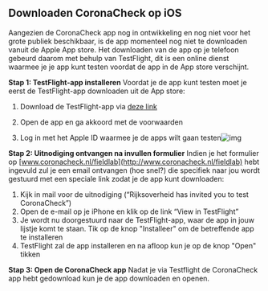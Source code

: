 ## Downloaden CoronaCheck op iOS

Aangezien de CoronaCheck app nog in ontwikkeling en nog niet voor het grote publiek beschikbaar, is de app momenteel nog niet te downloaden vanuit de Apple App store. Het downloaden van de app op je telefoon gebeurd daarom met behulp van TestFlight, dit is een online dienst waarmee je je app kunt testen voordat de app in de App store verschijnt.

**Stap 1: TestFlight-app installeren** 
Voordat je de app kunt testen moet je eerst de TestFlight-app downloaden uit de App store:

1. Download de TestFlight-app via [deze link](https://www.iculture.nl/app/899247664/8)

2. Open de app en ga akkoord met de voorwaarden

3. Log in met het Apple ID waarmee je de apps wilt gaan testen![img](https://lh5.googleusercontent.com/gMXgIh5tRiUQaZI7fNeoZHaDDbwGhDI3X8Z9WpRMStL4LKQJogDW66fwwSbYl_WduMsm1Gd3BFhz0hoOHgnrUyVov4E8eOmg_qSsYHQFakOw2eiahyJpBx4LxO0kJDslfV_M6Wuh)


**Stap 2: Uitnodiging ontvangen na invullen formulier** 
Indien je het formulier op [www.coronacheck.nl/fieldlab](http://www.coronacheck.nl/fieldlab) hebt ingevuld zul je een email ontvangen (hoe snel?) die specifiek naar jou wordt gestuurd met een speciale link zodat je de app kunt downloaden:

1. Kijk in mail voor de uitnodiging (“Rijksoverheid has invited you to test CoronaCheck”) 
2. Open de e-mail op je iPhone en klik op de link “View in TestFlight”
3. Je wordt nu doorgestuurd naar de TestFlight-app, waar de app in jouw lijstje komt te staan. Tik op de knop "Installeer" om de betreffende app te installeren
4. TestFlight zal de app installeren en na afloop kun je op de knop "Open" tikken
   

**Stap 3: Open de CoronaCheck app** 
Nadat je via Testflight de CoronaCheck app hebt gedownload kun je de app downloaden en openen.
